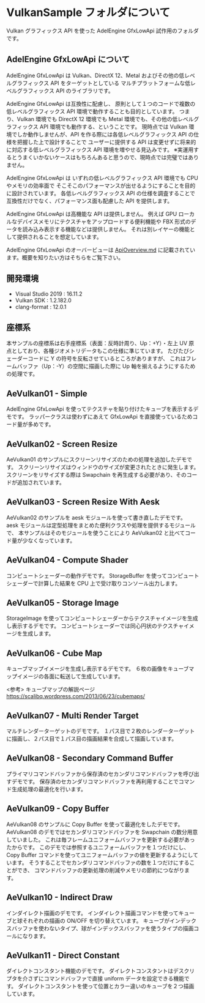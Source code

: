# VulkanSample フォルダについて

Vulkan グラフィックス API を使った AdelEngine GfxLowApi 試作用のフォルダです。

## AdelEngine GfxLowApi について

AdelEngine GfxLowApi は
Vulkan、DirectX 12、Metal およびその他の低レベルグラフィックス API をターゲットとしている
マルチプラットフォームな低レベルグラフィックス API のライブラリです。

AdelEngine GfxLowApi は互換性に配慮し、
原則として１つのコードで複数の低レベルグラフィックス API 環境で動作することも目的としています。
つまり、Vulkan 環境でも DirectX 12 環境でも Metal 環境でも、その他の低レベルグラフィックス API 環境でも動作する、ということです。
現時点では Vulkan 環境でしか動作しませんが、API を作る際には各低レベルグラフィックス API の仕様を把握した上で設計することで
ユーザーに提供する API は変更せずに将来的に対応する低レベルグラフィックス API 環境を増やせる見込みです。
※実運用するとうまくいかないケースはもちろんあると思うので、現時点では完璧ではありません。

AdelEngine GfxLowApi は
いずれの低レベルグラフィックス API 環境でも CPU やメモリの効率面で
そこそこのパフォーマンスが出せるようにすることを目的に設計されています。
各低レベルグラフィックス API の仕様を調査することで
互換性だけでなく、パフォーマンス面も配慮した API を提供します。

AdelEngine GfxLowApi は高機能な API は提供しません。
例えば GPU ローカルなデバイスメモリにテクスチャをアップロードする便利機能や
FBX 形式のデータを読み込み表示する機能などは提供しません。
それは別レイヤーの機能として提供されることを想定しています。

AdelEngine GfxLowApi のオーバービューは [ApiOverview.md](./ApiOverview.md) に記載されています。概要を知りたい方はそちらをご覧下さい。

## 開発環境

- Visual Studio 2019 : 16.11.2
- Vulkan SDK : 1.2.182.0
- clang-format : 12.0.1

## 座標系

本サンプルの座標系は右手座標系（表面：反時計周り、Up：+Y）・左上 UV 原点としており、各種ジオメトリデータもこの仕様に準じています。
たびたびシェーダーコードに Y の符号を反転させているところがありますが、
これはフレームバッファ（Up：-Y）の空間に描画した際に Up 軸を揃えるようにするための処理です。

## AeVulkan01 - Simple

AdelEngine GfxLowApi を使ってテクスチャを貼り付けたキューブを表示するデモです。
ラッパークラスは使わずにあえて GfxLowApi を直接使っているためコード量が多めです。

## AeVulkan02 - Screen Resize

AeVulkan01 のサンプルにスクリーンリサイズのための処理を追加したデモです。
スクリーンリサイズはウィンドウのサイズが変更されたときに発生します。
スクリーンをリサイズする際は Swapchain を再生成する必要があり、そのコードが追加されています。

## AeVulkan03 - Screen Resize With Aesk

AeVulkan02 のサンプルを aesk モジュールを使って書き直したデモです。
aesk モジュールは定型処理をまとめた便利クラスや処理を提供するモジュールで、
本サンプルはそのモジュールを使うことにより AeVulkan02 と比べてコード量が少なくなっています。

## AeVulkan04 - Compute Shader

コンピュートシェーダーの動作デモです。
StorageBuffer を使ってコンピュートシェーダーで計算した結果を CPU 上で受け取りコンソール出力します。

## AeVulkan05 - Storage Image

StorageImage を使ってコンピュートシェーダーからテクスチャイメージを生成し表示するデモです。
コンピュートシェーダーでは同心円状のテクスチャイメージを生成します。

## AeVulkan06 - Cube Map

キューブマップイメージを生成し表示するデモです。
６枚の画像をキューブマップイメージの各面に転送して生成しています。

<参考> キューブマップの解説ページ
https://scalibq.wordpress.com/2013/06/23/cubemaps/

## AeVulkan07 - Multi Render Target

マルチレンダーターゲットのデモです。
１パス目で２枚のレンダーターゲットに描画し、２パス目で１パス目の描画結果を合成して描画しています。

## AeVulkan08 - Secondary Command Buffer

プライマリコマンドバッファから保存済のセカンダリコマンドバッファを呼び出すデモです。
保存済のセカンダリコマンドバッファを再利用することでコマンド生成処理の最適化を行います。

## AeVulkan09 - Copy Buffer

AeVulkan08 のサンプルに Copy Buffer を使って最適化をしたデモです。
AeVulkan08 のデモではセカンダリコマンドバッファを Swapchain の数分用意していました。
これは毎フレームユニフォームバッファを更新する必要があったからです。
このデモでは参照するユニフォームバッファを１つだけにし、
Copy Buffer コマンドを使ってユニフォームバッファの値を更新するようにしています。
そうすることでセカンダリコマンドバッファの数を１つだけにすることができ、
コマンドバッファの更新処理の削減やメモリの節約につながります。

## AeVulkan10 - Indirect Draw

インダイレクト描画のデモです。
インダイレクト描画コマンドを使ってキューブと球それぞれの描画の ON/OFF を切り替えています。
キューブがインデックスバッファを使わないタイプ、球がインデックスバッファを使うタイプの描画コールになります。

## AeVulkan11 - Direct Constant

ダイレクトコンスタント機能のデモです。
ダイレクトコンスタントはデスクリプタを介さずにコマンドバッファで直接 uniform データを設定できる機能です。
ダイレクトコンスタントを使って位置とカラー違いのキューブを２つ描画しています。
